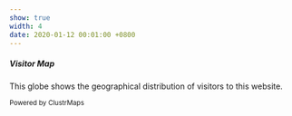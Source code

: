 ```yaml
---
show: true
width: 4
date: 2020-01-12 00:01:00 +0800
---
```

<div>
  <div class="text-center p-3">
    <script type="text/javascript" id="clstr_globe" src="//clustrmaps.com/globe.js?d=ONh7a5xGhag0Mo80dCvWdUDsuPxZpS_J27jUFhr4IfI"></script>
  </div>
  <div class="card-body">
    <h5 class="card-title">Visitor Map</h5>
    <p class="card-text">
      This globe shows the geographical distribution of visitors to this website.
    </p>
    <p class="card-text"><small>Powered by ClustrMaps</small></p>
  </div>
</div>

